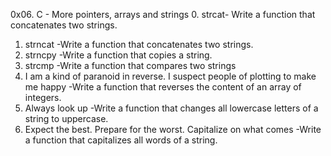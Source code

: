 0x06. C - More pointers, arrays and strings
0. strcat- Write a function that concatenates two strings.
1. strncat -Write a function that concatenates two strings.
2. strncpy -Write a function that copies a string.
3. strcmp -Write a function that compares two strings
4. I am a kind of paranoid in reverse. I suspect people of plotting to make me happy -Write a function that reverses the content of an array of integers.
5. Always look up -Write a function that changes all lowercase letters of a string to uppercase.
6. Expect the best. Prepare for the worst. Capitalize on what comes -Write a function that capitalizes all words of a string.

